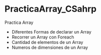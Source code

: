 # PracticaArray_CSahrp
Practica Array

- Diferentes Formas de declarar un Array 
- Recorrer un Array con Foreach
- Cantidad de elementos de un Array
- Numeros de dimensiones de un Array